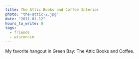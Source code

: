 ```yaml
---
title: The Attic Books and Coffee Interior
photo: "the-attic-2.jpg"
date: "2011-01-12"
hours_to_write: 0
tags:
  - friends
  - wisconsin
---
```


My favorite hangout in Green Bay: The Attic Books and Coffee.
